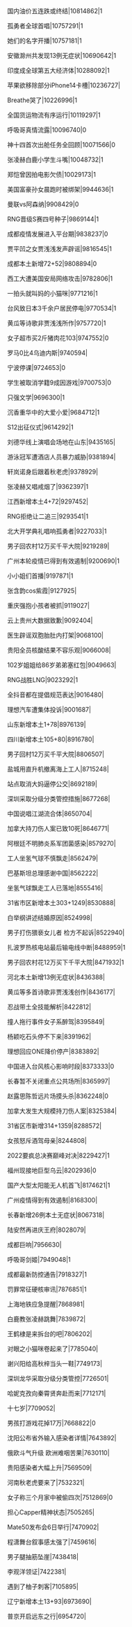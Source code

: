 国内油价五连跌或终结|10814862|1

孤勇者全球首唱|10757291|1

她们的名字开播|10757181|1

安徽滁州共发现13例无症状|10690642|1

印度成全球第五大经济体|10288092|1

苹果欲移除部分iPhone14卡槽|10236727|

Breathe哭了|10226996|1

全国货运物流有序运行|10119297|1

呼吸哥真情流露|10096740|0

神十四首次出舱任务全回顾|10071566|0

张凌赫白鹿小学生斗嘴|10048732|1

郑恺曾因拍电影欠债|10029173|1

美国富豪孙女晨跑时被绑架|9944636|1

曼联vs阿森纳|9908429|0

RNG晋级S赛四号种子|9869144|1

成都疫情发展进入平台期|9838237|0

贾平凹之女贾浅浅发声辟谣|9816545|1

成都本土新增72+52|9808894|0

西工大遭美国安局网络攻击|9782806|1

一拍头就叫妈的小猫咪|9771216|1

台风致日本3千余户居民停电|9770534|1

黄瓜等诗歌非贾浅浅所作|9757720|1

女子超市买2斤猪肉花103|9747552|0

罗马0比4乌迪内斯|9740594|

宁波停课|9724653|0

学生被取消学籍9成因游戏|9700753|0

只强文学|9696300|1

沉香重华中的大爱小爱|9684712|1

S12出征仪式|9614292|1

刘德华线上演唱会场地在山东|9435165|

游泳冠军遭酒店人员暴力威胁|9381894|

轩岚诺身后跟着秋老虎|9378929|

张凌赫又唱戒烟了|9362397|1

江西新增本土4+72|9297452|

RNG拒绝让二追三|9293541|1

北大开学典礼唱响孤勇者|9227033|1

男子回农村12万买千平大院|9219289|

广州本轮疫情已得到有效遏制|9200690|1

小小姐们首播|9197871|1

张含韵cos紫霞|9127925|

重庆强抱小孩者被抓|9119027|

云上贵州大数据致歉|9092404|

医生辟谣双胞胎肚内打架|9068100|

贵阳全员核酸结果不容乐观|9066008|

102岁姐姐给86岁弟弟塞红包|9049663|

RNG战胜LNG|9023292|1

全抖音都在提倡规范表达|9016480|

理想汽车遭集体投诉|9001687|

山东新增本土1+78|8976139|

四川新增本土105+80|8916780|

男子回村12万买千平大院|8806507|

盐城用直升机撤离海上工人|8715248|

站点取消大妈逼停公交|8692189|

深圳采取分级分类管控措施|8677268|

中国说唱江湖流合体|8650704|

加拿大持刀伤人案已致10死|8646771|

阿根廷不明肺炎系军团菌感染|8579270|

工人坐氢气球不慎飘走|8562479|

巴基斯坦总理感谢中国|8562222|

坐氢气球飘走工人已落地|8555416|

31省市区新增本土303+1249|8530888|

白举纲讲述结婚原因|8524998|

男子打伤猥亵女儿者 检方不起诉|8522940|

扎波罗热核电站最后输电线中断|8488959|1

男子回农村花12万买下千平大院|8471932|1

河北本土新增13例无症状|8436388|

黄瓜等多首诗歌非贾浅浅创作|8436177|

忍战带土全技能解析|8422812|

撞人拖行事件女子系醉驾|8395849|

杨颖吃石头停不下来|8391962|

理想回应ONE降价停产|8383892|

中国进入台风核心影响时段|8373333|0

长春暂不关闭重点公共场所|8365997|

赵露思陈哲远片场摸头杀|8362248|0

加拿大发生大规模持刀伤人案|8325384|

31省区市新增314+1359|8288572|

女孩怒斥酒驾母亲|8244808|

2022要疯总决赛巅峰对决|8229427|1

福州现接地巨型乌云|8202936|0

国产大型太阳能无人机首飞|8174621|1

广州疫情得到有效遏制|8168300|

长春新增26例本土无症状|8067318|

陆安然再进庆王府|8028079|

成都巨响|7956630|

呼吸哥剑姬|7949048|1

成都最新防控通告|7918327|1

罚罪常征硬核审讯|7876851|1

上海地铁应急提醒|7868981|

白鹿教张凌赫跳舞|7839872|

王鹤棣是来拆台的吧|7806202|

对眼之小猫咪卷起来了|7785040|

谢兴阳给高秋梓当头一鞋|7749173|

深圳龙华采取分级分类管控|7726501|

哈妮克孜向秦霄贤奔赴而来|7712171|

十七岁|7709052|

男孩打游戏花掉17万|7668822|0

沈阳公布省外输入感染者详情|7643892|

俄欧斗气升级 欧洲难咽苦果|7630110|

贵阳感染者大幅上升|7569509|

河南秋老虎要来了|7532321|

女子称三个月家中被偷四次|7512869|0

担心Capper精神状态|7505265|

Mate50发布会6日举行|7470902|

程潇舞台叙事感太强了|7459616|

男子腿抽筋坠崖|7438418|

李观洋领证|7422381|

遇到了柚子刺客|7105895|

辽宁新增本土13+93|6973690|

普京开启远东之行|6954720|

